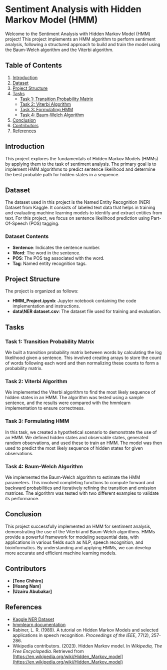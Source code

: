 # Sentiment Analysis with Hidden Markov Model (HMM)

Welcome to the Sentiment Analysis with Hidden Markov Model (HMM) project! This project implements an HMM algorithm to perform sentiment analysis, following a structured approach to build and train the model using the Baum-Welch algorithm and the Viterbi algorithm.

## Table of Contents
1. [Introduction](#introduction)
2. [Dataset](#dataset)
3. [Project Structure](#project-structure)
4. [Tasks](#tasks)
   - [Task 1: Transition Probability Matrix](#task-1-transition-probability-matrix)
   - [Task 2: Viterbi Algorithm](#task-2-viterbi-algorithm)
   - [Task 3: Formulating HMM](#task-3-formulating-hmm)
   - [Task 4: Baum-Welch Algorithm](#task-4-baum-welch-algorithm)
5. [Conclusion](#conclusion)
6. [Contributors](#contributors)
7. [References](#references)

## Introduction

This project explores the fundamentals of Hidden Markov Models (HMMs) by applying them to the task of sentiment analysis. The primary goal is to implement HMM algorithms to predict sentence likelihood and determine the best probable path for hidden states in a sequence.

## Dataset

The dataset used in this project is the Named Entity Recognition (NER) Dataset from Kaggle. It consists of labeled text data that helps in training and evaluating machine learning models to identify and extract entities from text. For this project, we focus on sentence likelihood prediction using Part-Of-Speech (POS) tagging.

### Dataset Contents
- **Sentence**: Indicates the sentence number.
- **Word**: The word in the sentence.
- **POS**: The POS tag associated with the word.
- **Tag**: Named entity recognition tags.

## Project Structure

The project is organized as follows:
- **HMM_Project.ipynb**: Jupyter notebook containing the code implementation and instructions.
- **data\NER dataset.csv**: The dataset file used for training and evaluation.

## Tasks

### Task 1: Transition Probability Matrix

We built a transition probability matrix between words by calculating the log likelihood given a sentence. This involved creating arrays to store the count of words following each word and then normalizing these counts to form a probability matrix.

### Task 2: Viterbi Algorithm

We implemented the Viterbi algorithm to find the most likely sequence of hidden states in an HMM. The algorithm was tested using a sample sentence, and the results were compared with the hmmlearn implementation to ensure correctness.

### Task 3: Formulating HMM

In this task, we created a hypothetical scenario to demonstrate the use of an HMM. We defined hidden states and observable states, generated random observations, and used these to train an HMM. The model was then used to predict the most likely sequence of hidden states for given observations.

### Task 4: Baum-Welch Algorithm

We implemented the Baum-Welch algorithm to estimate the HMM parameters. This involved completing functions to compute forward and backward probabilities and iteratively refining the transition and emission matrices. The algorithm was tested with two different examples to validate its performance.


## Conclusion

This project successfully implemented an HMM for sentiment analysis, demonstrating the use of the Viterbi and Baum-Welch algorithms. HMMs provide a powerful framework for modeling sequential data, with applications in various fields such as NLP, speech recognition, and bioinformatics. By understanding and applying HMMs, we can develop more accurate and efficient machine learning models.

## Contributors

- **[Tone Chihiro]** 
- **[Hoang Nam]**
- **[Uzairu Abubakar]**

## References

- [Kaggle NER Dataset](https://www.kaggle.com/datasets/debasisdotcom/name-entity-recognition-ner-dataset)
- [hmmlearn documentation](https://hmmlearn.readthedocs.io/en/latest/)
- Rabiner, L. R. (1989). A tutorial on Hidden Markov Models and selected applications in speech recognition. *Proceedings of the IEEE*, 77(2), 257-286.
- Wikipedia contributors. (2023). Hidden Markov model. In *Wikipedia, The Free Encyclopedia*. Retrieved from [https://en.wikipedia.org/wiki/Hidden_Markov_model](https://en.wikipedia.org/wiki/Hidden_Markov_model)

